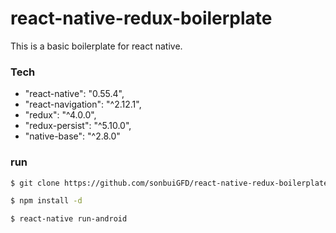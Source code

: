 # react-native-redux-boilerplate

This is a basic boilerplate for react native.

### Tech

- "react-native": "0.55.4",
- "react-navigation": "^2.12.1",
- "redux": "^4.0.0",
- "redux-persist": "^5.10.0",
- "native-base": "^2.8.0"

### run

```sh
$ git clone https://github.com/sonbuiGFD/react-native-redux-boilerplate.git

$ npm install -d

$ react-native run-android
```
